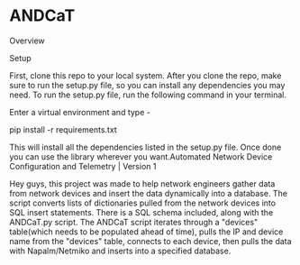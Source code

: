 # ANDCaT

Overview

Setup

First, clone this repo to your local system. After you clone the repo, make sure to run the setup.py file, so you can install any dependencies you may need. To run the setup.py file, run the following command in your terminal.

Enter a virtual environment and type - 

pip install -r requirements.txt

This will install all the dependencies listed in the setup.py file. Once done you can use the library wherever you want.Automated Network Device Configuration and Telemetry | Version 1

Hey guys, this project was made to help network engineers gather data from network devices and insert the data dynamically into a database. The script converts lists of dictionaries pulled from the network devices into SQL insert statements. There is a SQL schema included, along with the ANDCaT.py script. The ANDCaT script iterates through a "devices" table(which needs to be populated ahead of time), pulls the IP and device name from the "devices" table, connects to each device, then pulls the data with Napalm/Netmiko and inserts into a specified database. 
